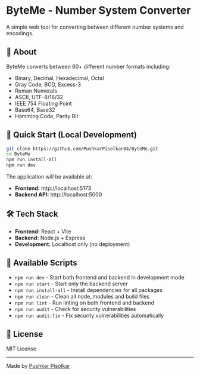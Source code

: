 # ByteMe - Number System Converter

A simple web tool for converting between different number systems and encodings.

## 📝 About
ByteMe converts between 60+ different number formats including:
- Binary, Decimal, Hexadecimal, Octal
- Gray Code, BCD, Excess-3
- Roman Numerals
- ASCII, UTF-8/16/32
- IEEE 754 Floating Point
- Base64, Base32
- Hamming Code, Parity Bit

## 🚀 Quick Start (Local Development)
```bash
git clone https://github.com/PushkarPisolkar04/ByteMe.git
cd ByteMe
npm run install-all
npm run dev
```

The application will be available at:
- **Frontend:** http://localhost:5173
- **Backend API:** http://localhost:5000

## 🛠️ Tech Stack
- **Frontend:** React + Vite
- **Backend:** Node.js + Express
- **Development:** Localhost only (no deployment)

## 🔧 Available Scripts
- `npm run dev` - Start both frontend and backend in development mode
- `npm run start` - Start only the backend server
- `npm run install-all` - Install dependencies for all packages
- `npm run clean` - Clean all node_modules and build files
- `npm run lint` - Run linting on both frontend and backend
- `npm run audit` - Check for security vulnerabilities
- `npm run audit:fix` - Fix security vulnerabilities automatically

## 📄 License
MIT License

---
Made by [Pushkar Pisolkar](https://github.com/PushkarPisolkar04)


